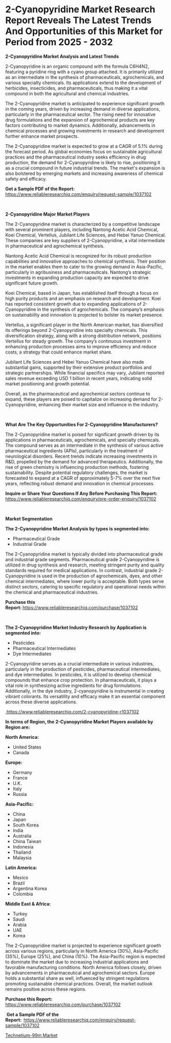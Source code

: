 <p><h1>2-Cyanopyridine Market Research Report Reveals The Latest Trends And Opportunities of this Market for Period from 2025 - 2032</h1></p><p><strong>2-Cyanopyridine Market Analysis and Latest Trends</strong></p>
<p><p>2-Cyanopyridine is an organic compound with the formula C6H4N2, featuring a pyridine ring with a cyano group attached. It is primarily utilized as an intermediate in the synthesis of pharmaceuticals, agrochemicals, and various specialty chemicals. Its applications extend to the development of herbicides, insecticides, and pharmaceuticals, thus making it a vital compound in both the agricultural and chemical industries.</p><p>The 2-Cyanopyridine market is anticipated to experience significant growth in the coming years, driven by increasing demand in diverse applications, particularly in the pharmaceutical sector. The rising need for innovative drug formulations and the expansion of agrochemical products are key factors contributing to market dynamics. Additionally, advancements in chemical processes and growing investments in research and development further enhance market prospects.</p><p>The 2-Cyanopyridine market is expected to grow at a CAGR of 5.1% during the forecast period. As global economies focus on sustainable agricultural practices and the pharmaceutical industry seeks efficiency in drug production, the demand for 2-Cyanopyridine is likely to rise, positioning it as a crucial compound in future industrial trends. The market's expansion is also bolstered by emerging markets and increasing awareness of chemical safety and efficacy.</p></p>
<p><strong>Get a Sample PDF of the Report:&nbsp;</strong> <a href="https://www.reliableresearchiq.com/enquiry/request-sample/1037102?utm_campaign=3318&utm_medium=2&utm_source=Github&utm_content=ia&utm_term=21032025&utm_id=2-cyanopyridine">https://www.reliableresearchiq.com/enquiry/request-sample/1037102</a></p>
<p>&nbsp;</p>
<p><strong>2-Cyanopyridine Major Market Players</strong></p>
<p><p>The 2-Cyanopyridine market is characterized by a competitive landscape with several prominent players, including Nantong Acetic Acid Chemical, Koei Chemical, Vertellus, Jubilant Life Sciences, and Hebei Yanuo Chemical. These companies are key suppliers of 2-Cyanopyridine, a vital intermediate in pharmaceutical and agrochemical synthesis.</p><p>Nantong Acetic Acid Chemical is recognized for its robust production capabilities and innovative approaches to chemical synthesis. Their position in the market enables them to cater to the growing demand in Asia-Pacific, particularly in agribusiness and pharmaceuticals. Nantong’s strategic investments in expanding production capacity are expected to drive significant future growth.</p><p>Koei Chemical, based in Japan, has established itself through a focus on high purity products and an emphasis on research and development. Koei has reported consistent growth due to expanding applications of 2-Cyanopyridine in the synthesis of agrochemicals. The company’s emphasis on sustainability and innovation is projected to bolster its market presence.</p><p>Vertellus, a significant player in the North American market, has diversified its offerings beyond 2-Cyanopyridine into specialty chemicals. This diversification strategy, along with a strong distribution network, positions Vertellus for steady growth. The company’s continuous investment in enhancing production processes aims to improve efficiency and reduce costs, a strategy that could enhance market share.</p><p>Jubilant Life Sciences and Hebei Yanuo Chemical have also made substantial gains, supported by their extensive product portfolios and strategic partnerships. While financial specifics may vary, Jubilant reported sales revenue exceeding USD 1 billion in recent years, indicating solid market positioning and growth potential.</p><p>Overall, as the pharmaceutical and agrochemical sectors continue to expand, these players are poised to capitalize on increasing demand for 2-Cyanopyridine, enhancing their market size and influence in the industry.</p></p>
<p>&nbsp;</p>
<p><strong>What Are The Key Opportunities For 2-Cyanopyridine Manufacturers?</strong></p>
<p><p>The 2-Cyanopyridine market is poised for significant growth driven by its applications in pharmaceuticals, agrochemicals, and specialty chemicals. The compound serves as an intermediate in the synthesis of various active pharmaceutical ingredients (APIs), particularly in the treatment of neurological disorders. Recent trends indicate increasing investments in R&D, propelled by the demand for advanced therapeutics. Additionally, the rise of green chemistry is influencing production methods, fostering sustainability. Despite potential regulatory challenges, the market is forecasted to expand at a CAGR of approximately 5-7% over the next five years, reflecting robust demand and innovation in chemical processes.</p></p>
<p><strong>Inquire or Share Your Questions If Any Before Purchasing This Report:</strong> <a href="https://www.reliableresearchiq.com/enquiry/pre-order-enquiry/1037102?utm_campaign=3318&utm_medium=2&utm_source=Github&utm_content=ia&utm_term=21032025&utm_id=2-cyanopyridine">https://www.reliableresearchiq.com/enquiry/pre-order-enquiry/1037102</a></p>
<p>&nbsp;</p>
<p><strong>Market Segmentation</strong></p>
<p><strong>The 2-Cyanopyridine Market Analysis by types is segmented into:</strong></p>
<p><ul><li>Pharmaceutical Grade</li><li>Industrial Grade</li></ul></p>
<p><p>The 2-Cyanopyridine market is typically divided into pharmaceutical grade and industrial grade segments. Pharmaceutical grade 2-Cyanopyridine is utilized in drug synthesis and research, meeting stringent purity and quality standards required for medical applications. In contrast, industrial grade 2-Cyanopyridine is used in the production of agrochemicals, dyes, and other chemical intermediates, where lower purity is acceptable. Both types serve distinct sectors, catering to specific regulatory and operational needs within the chemical and pharmaceutical industries.</p></p>
<p><strong>Purchase this Report:&nbsp;</strong><a href="https://www.reliableresearchiq.com/purchase/1037102?utm_campaign=3318&utm_medium=2&utm_source=Github&utm_content=ia&utm_term=21032025&utm_id=2-cyanopyridine">https://www.reliableresearchiq.com/purchase/1037102</a></p>
<p>&nbsp;</p>
<p><strong>The 2-Cyanopyridine Market Industry Research by Application is segmented into:</strong></p>
<p><ul><li>Pesticides</li><li>Pharmaceutical Intermediates</li><li>Dye Intermediates</li></ul></p>
<p><p>2-Cyanopyridine serves as a crucial intermediate in various industries, particularly in the production of pesticides, pharmaceutical intermediates, and dye intermediates. In pesticides, it is utilized to develop chemical compounds that enhance crop protection. In pharmaceuticals, it plays a vital role in synthesizing active ingredients for drug formulations. Additionally, in the dye industry, 2-cyanopyridine is instrumental in creating vibrant colorants. Its versatility and efficacy make it an essential component across these diverse applications.</p></p>
<p><a href="https://www.reliableresearchiq.com/2-cyanopyridine-r1037102?utm_campaign=3318&utm_medium=2&utm_source=Github&utm_content=ia&utm_term=21032025&utm_id=2-cyanopyridine">&nbsp;https://www.reliableresearchiq.com/2-cyanopyridine-r1037102</a></p>
<p><strong>In terms of Region, the 2-Cyanopyridine Market Players available by Region are:</strong></p>
<p>
    <p> <strong> North America: </strong>
        <ul>
            <li>United States</li>
            <li>Canada</li>
        </ul>
        </p> 
    <p> <strong> Europe: </strong>
        <ul>
            <li>Germany</li>
            <li>France</li>
            <li>U.K.</li>
            <li>Italy</li>
            <li>Russia</li>
        </ul>
        </p> 
    <p> <strong> Asia-Pacific: </strong>
        <ul>
            <li>China</li>
            <li>Japan</li>
            <li>South Korea</li>
            <li>India</li>
            <li>Australia</li>
            <li>China Taiwan</li>
            <li>Indonesia</li>
            <li>Thailand</li>
            <li>Malaysia</li>
        </ul>
        </p> 
    <p> <strong> Latin America: </strong>
        <ul>
            <li>Mexico</li>
            <li>Brazil</li>
            <li>Argentina Korea</li>
            <li>Colombia</li>
        </ul>
        </p> 
    <p> <strong> Middle East & Africa: </strong>
        <ul>
            <li>Turkey</li>
            <li>Saudi</li>
            <li>Arabia</li>
            <li>UAE</li>
            <li>Korea</li>
        </ul>
    </p>
    </p>
<p><p>The 2-Cyanopyridine market is projected to experience significant growth across various regions, particularly in North America (30%), Asia-Pacific (35%), Europe (25%), and China (10%). The Asia-Pacific region is expected to dominate the market due to increasing industrial applications and favorable manufacturing conditions. North America follows closely, driven by advancements in pharmaceutical and agrochemical sectors. Europe holds a substantial share as well, influenced by stringent regulations promoting sustainable chemical practices. Overall, the market outlook remains positive across these regions.</p></p>
<p><strong>Purchase this Report: </strong><a href="https://www.reliableresearchiq.com/purchase/1037102?utm_campaign=3318&utm_medium=2&utm_source=Github&utm_content=ia&utm_term=21032025&utm_id=2-cyanopyridine">https://www.reliableresearchiq.com/purchase/1037102</a></p>
<p>&nbsp;<strong>Get a Sample PDF of the Report:&nbsp;&nbsp;</strong><a href="https://www.reliableresearchiq.com/enquiry/request-sample/1037102?utm_campaign=3318&utm_medium=2&utm_source=Github&utm_content=ia&utm_term=21032025&utm_id=2-cyanopyridine">https://www.reliableresearchiq.com/enquiry/request-sample/1037102</a></p>
<p><strong></strong></p>
<p><p><a href="https://github.com/shamyzinniwl/Market-Research-Report-List-1/blob/main/technetium-99m-market.md?utm_campaign=3318&utm_medium=2&utm_source=Github&utm_content=ia&utm_term=21032025&utm_id=2-cyanopyridine">Technetium-99m Market</a></p></p>
